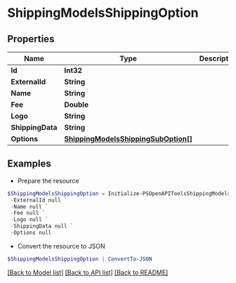 # ShippingModelsShippingOption
## Properties

Name | Type | Description | Notes
------------ | ------------- | ------------- | -------------
**Id** | **Int32** |  | [optional] 
**ExternalId** | **String** |  | [optional] 
**Name** | **String** |  | [optional] 
**Fee** | **Double** |  | [optional] 
**Logo** | **String** |  | [optional] 
**ShippingData** | **String** |  | [optional] 
**Options** | [**ShippingModelsShippingSubOption[]**](ShippingModelsShippingSubOption.md) |  | [optional] 

## Examples

- Prepare the resource
```powershell
$ShippingModelsShippingOption = Initialize-PSOpenAPIToolsShippingModelsShippingOption  -Id null `
 -ExternalId null `
 -Name null `
 -Fee null `
 -Logo null `
 -ShippingData null `
 -Options null
```

- Convert the resource to JSON
```powershell
$ShippingModelsShippingOption | ConvertTo-JSON
```

[[Back to Model list]](../README.md#documentation-for-models) [[Back to API list]](../README.md#documentation-for-api-endpoints) [[Back to README]](../README.md)

